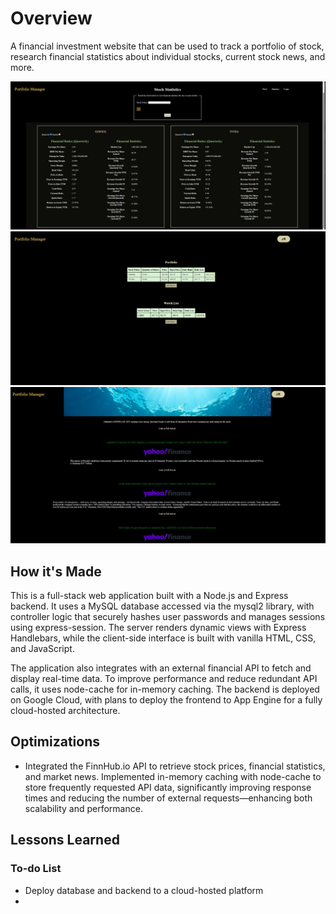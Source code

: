 # Overview
A financial investment website that can be used to track a portfolio of stock, research financial statistics about individual stocks, current stock news, and more. 

![Statistics Page](https://github.com/justinrous/stock-portfolio/blob/main/public/images/portfolio_manager.JPG)
![Portfolio Page](https://github.com/justinrous/stock-portfolio/blob/main/public/images/portfolio_manager1.JPG)
![Company News](https://github.com/justinrous/stock-portfolio/blob/main/public/images/portfolio_manager2.JPG)


## How it's Made
This is a full-stack web application built with a Node.js and Express backend. It uses a MySQL database accessed via the mysql2 library, with controller logic that securely hashes user passwords and manages sessions using express-session. The server renders dynamic views with Express Handlebars, while the client-side interface is built with vanilla HTML, CSS, and JavaScript.  

The application also integrates with an external financial API to fetch and display real-time data. To improve performance and reduce redundant API calls, it uses node-cache for in-memory caching. The backend is deployed on Google Cloud, with plans to deploy the frontend to App Engine for a fully cloud-hosted architecture.  

## Optimizations
- Integrated the FinnHub.io API to retrieve stock prices, financial statistics, and market news. Implemented in-memory caching with node-cache to store frequently requested API data, significantly improving response times and reducing the number of external requests—enhancing both scalability and performance.


## Lessons Learned 


### To-do List
- Deploy database and backend to a cloud-hosted platform
- 
  

